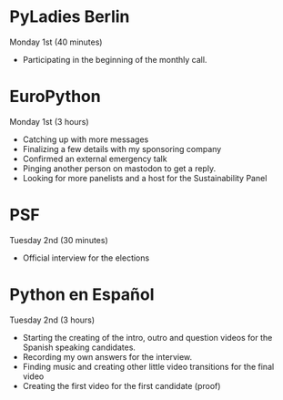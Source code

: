 # PyLadies Berlin

Monday 1st (40 minutes)

* Participating in the beginning of the monthly call.

# EuroPython

Monday 1st (3 hours)

* Catching up with more messages
* Finalizing a few details with my sponsoring company
* Confirmed an external emergency talk
* Pinging another person on mastodon to get a reply.
* Looking for more panelists and a host for the Sustainability Panel

# PSF

Tuesday 2nd (30 minutes)

* Official interview for the elections

# Python en Español

Tuesday 2nd (3 hours)

* Starting the creating of the intro, outro and question videos
  for the Spanish speaking candidates.
* Recording my own answers for the interview.
* Finding music and creating other little video transitions
  for the final video
* Creating the first video for the first candidate (proof)
